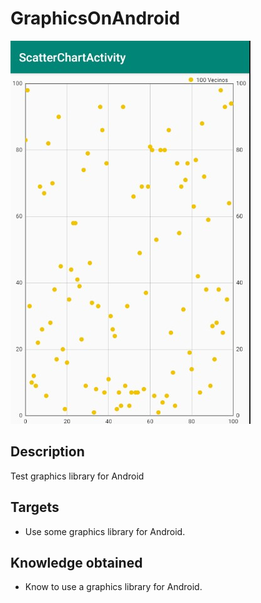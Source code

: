 # GraphicsOnAndroid
<img  src="./logo.jpg"/>

## Description
Test graphics library for Android

## Targets
* Use some graphics library for Android.

## Knowledge obtained
* Know to use a graphics library for Android.